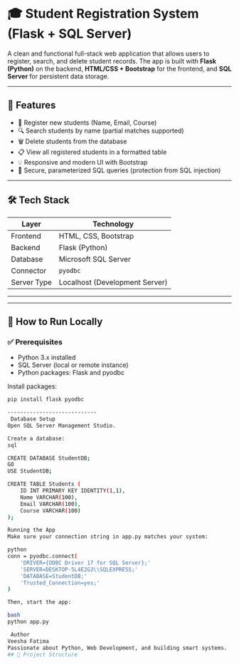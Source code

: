 # 🎓 Student Registration System (Flask + SQL Server)

A clean and functional full-stack web application that allows users to register, search, and delete student records. The app is built with **Flask (Python)** on the backend, **HTML/CSS + Bootstrap** for the frontend, and **SQL Server** for persistent data storage.

---

## 📌 Features

- 📝 Register new students (Name, Email, Course)
- 🔍 Search students by name (partial matches supported)
- 🗑️ Delete students from the database
- 📋 View all registered students in a formatted table
- 💡 Responsive and modern UI with Bootstrap
- 🔐 Secure, parameterized SQL queries (protection from SQL injection)

---

## 🛠️ Tech Stack

| Layer       | Technology             |
|-------------|------------------------|
| Frontend    | HTML, CSS, Bootstrap   |
| Backend     | Flask (Python)         |
| Database    | Microsoft SQL Server   |
| Connector   | `pyodbc`               |
| Server Type | Localhost (Development Server) |

---


---

## 🚀 How to Run Locally

### ✅ Prerequisites

- Python 3.x installed
- SQL Server (local or remote instance)
- Python packages: Flask and pyodbc

Install packages:

```bash
pip install flask pyodbc

----------------------------
 Database Setup
Open SQL Server Management Studio.

Create a database:
sql

CREATE DATABASE StudentDB;
GO
USE StudentDB;

CREATE TABLE Students (
    ID INT PRIMARY KEY IDENTITY(1,1),
    Name VARCHAR(100),
    Email VARCHAR(100),
    Course VARCHAR(100)
);

Running the App
Make sure your connection string in app.py matches your system:

python
conn = pyodbc.connect(
    'DRIVER={ODBC Driver 17 for SQL Server};'
    'SERVER=DESKTOP-5L4E2G3\\SQLEXPRESS;'
    'DATABASE=StudentDB;'
    'Trusted_Connection=yes;'
)

Then, start the app:

bash
python app.py

 Author
Veesha Fatima
Passionate about Python, Web Development, and building smart systems.
## 📂 Project Structure


